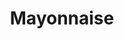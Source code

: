 ---
layout: recette
categories: [recettes]
hidden: false
lang: fr
sitemap: true
title: Mayonnaise
type: condiment
recettes:
  À la Main: 
    ingredients: 
      - nom: huile de tournesol
        qte: 150
        unite: mL
        variable: true
      - nom: jaune d'oeuf
        qte: 1
      - nom: moutarde de Dijon
        qte: 1
        unite: cuillère à soupe
      - nom: vinaigre de vin rouge
        qte: 1
        unite: cuillère à café
    preconditions:
      - Tous les ingrédients doivent être à température ambiante
    etapes:
      - label: "Préparation"
        details:
          - Verser le jaune d'oeuf et la moutarde dans un saladier
          - Mélanger au fouet
          - Ajouter un tout petit peu d'huile
          - Mélanger au fouet jusqu'à ce que ça commence à changer de texture
          - Émulsifier la préparation en versant progressivement l'huile tout en fouettant
          - Saler et poivrer
          - Ajouter le vinaigre et mélanger
  Au Mixeur:
    ingredients: 
      - nom: huile de tournesol
        qte: 150
        unite: mL
        variable: true
      - nom: oeuf
        qte: 1
      - nom: moutarde de Dijon
        qte: 1
        unite: cuillère à soupe
      - nom: vinaigre de vin rouge
        qte: 1
        unite: cuillère à soupe
      - nom: ail
        qte: 1
        unite: gousse
    preconditions:
      - Tous les ingrédients doivent être à température ambiante
      - L'ail est optionnel
    etapes:
      - label: "Préparation"
        details:
          - Hacher l'ail
          - Mettre tous les ingrédients dans un bol
          - Saler et poivrer
          - Mixer jusqu'à ce que ça prenne, en commençant par le fond
---
